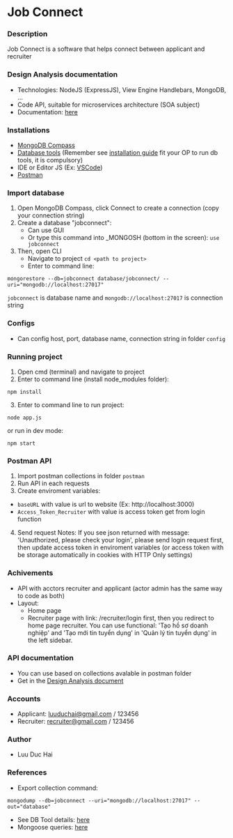 # Job Connect

### Description
Job Connect is a software that helps connect between applicant and recruiter

### Design Analysis documentation
- Technologies: NodeJS (ExpressJS), View Engine Handlebars, MongoDB, ...
- Code API, suitable for microservices architecture (SOA subject)
- Documentation: [here]()

### Installations
- [MongoDB Compass](https://www.mongodb.com/try/download/community) 
- [Database tools](https://www.mongodb.com/docs/database-tools/) (Remember see [installation guide](https://www.mongodb.com/docs/database-tools/installation/installation/) fit your OP to run db tools, it is compulsory)
- IDE or Editor JS (Ex: [VSCode](https://code.visualstudio.com/download))
- [Postman](https://www.postman.com/downloads/)

### Import database
1. Open MongoDB Compass, click Connect to create a connection (copy your connection string)
2. Create a database "jobconnect":
    - Can use GUI
    - Or type this command into _MONGOSH (bottom in the screen):
    `use jobconnect`
3. Then, open CLI 
    - Navigate to project `cd <path to project>`
    - Enter to command line: 
```
mongorestore --db=jobconnect database/jobconnect/ --uri="mongodb://localhost:27017"
```
`jobconnect` is database name and `mongodb://localhost:27017` is connection string

### Configs
- Can config host, port, database name, connection string in folder `config`

### Running project
1. Open cmd (terminal) and navigate to project
2. Enter to command line (install node_modules folder):
```
npm install
```
3. Enter to command line to run project: 
```
node app.js
```
or run in dev mode:
```
npm start
```

### Postman API
1. Import postman collections in folder `postman`
2. Run API in each requests
3. Create enviroment variables:
- `baseURL` with value is url to website (Ex: http://localhost:3000)
- `Access_Token_Recruiter` with value is access token get from login function
4. Send request 
Notes: If you see json returned with message: 'Unauthorized, please check your login', please send login request first, then update access token in enviroment variables (or access token with be storage automatically in cookies with HTTP Only settings)

### Achivements 
- API with acctors recruiter and applicant (actor admin has the same way to code as both)
- Layout: 
    - Home page
    - Recruiter page with link: /recruiter/login first, then you redirect to home page recruiter. You can use functional: 'Tạo hồ sơ doanh nghiệp' and 'Tạo mới tin tuyển dụng' in 'Quản lý tin tuyển dụng' in the left sidebar.

### API documentation
- You can use based on collections avalable in postman folder
- Get in the [Design Analysis document](#Design-Analysis-documentation)

### Accounts
- Applicant: luuduchai@gmail.com / 123456
- Recruiter: recruiter@gmail.com / 123456

### Author
- Luu Duc Hai

### References
- Export collection command:
```
mongodump --db=jobconnect --uri="mongodb://localhost:27017" --out="database"
```
- See DB Tool details: [here](https://www.mongodb.com/docs/database-tools/mongoimport/)
- Mongoose queries: [here](https://mongoosejs.com/docs/queries.html)
